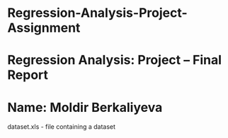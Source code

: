 # Regression-Analysis-Project-Assignment

#   Regression Analysis:    Project – Final Report
#   Name:       Moldir Berkaliyeva

dataset.xls - file containing a dataset

